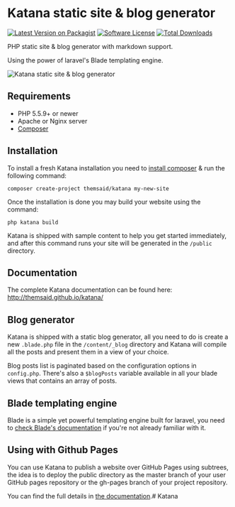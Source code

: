 # Katana static site & blog generator

[![Latest Version on Packagist](https://img.shields.io/packagist/v/themsaid/katana.svg?style=flat-square)](https://packagist.org/packages/themsaid/katana)
[![Software License](https://img.shields.io/badge/license-MIT-brightgreen.svg?style=flat-square)](LICENSE.txt)
[![Total Downloads](https://img.shields.io/packagist/dt/themsaid/katana.svg?style=flat-square)](https://packagist.org/packages/themsaid/katana-core)

PHP static site & blog generator with markdown support.

Using the power of laravel's Blade templating engine.

![Katana static site & blog generator](http://s14.postimg.org/a1gqg2zs1/katana.jpg)

## Requirements

- PHP 5.5.9+ or newer
- Apache or Nginx server
- [Composer](https://getcomposer.org)

## Installation

To install a fresh Katana installation you need to [install composer](https://getcomposer.org/doc/00-intro.md#installation-linux-unix-osx) & run the following command:

```
composer create-project themsaid/katana my-new-site
```

Once the installation is done you may build your website using the command:

```
php katana build
```

Katana is shipped with sample content to help you get started immediately, and after this command runs your site will be generated in the `/public` directory.

## Documentation

The complete Katana documentation can be found here: http://themsaid.github.io/katana/

## Blog generator

Katana is shipped with a static blog generator, all you need to do is create a new `.blade.php` file in the `/content/_blog` directory and Katana
will compile all the posts and present them in a view of your choice.

Blog posts list is paginated based on the configuration options in `config.php`. There's also a `$blogPosts` variable available in all your blade
views that contains an array of posts.

## Blade templating engine

Blade is a simple yet powerful templating engine built for laravel, you need to [check Blade's documentation](https://laravel.com/docs/5.2/blade) if you're not already familiar with it.

## Using with Github Pages
You can use Katana to publish a website over GitHub Pages using subtrees, the idea is to deploy the public directory as the master branch of your user GitHub pages repository or the gh-pages branch of your project repository.

You can find the full details in [the documentation](http://themsaid.github.io/katana/).# Katana
